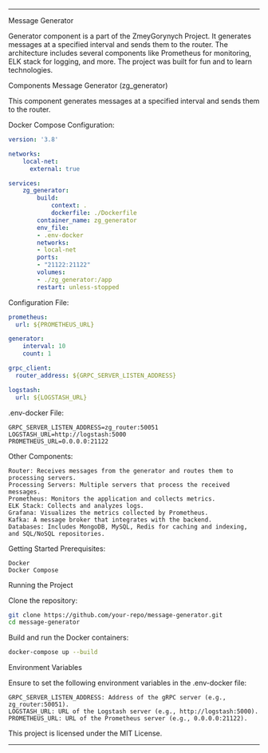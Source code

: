 --- 

Message Generator

Generator component is a part of the ZmeyGorynych Project. 
It generates messages at a specified interval and sends them to the router.
The architecture includes several components like Prometheus for monitoring, ELK stack for logging, and more. 
The project was built for fun and to learn technologies.

Components
Message Generator (zg_generator)

This component generates messages at a specified interval and sends them to the router.

Docker Compose Configuration:

```yaml
version: '3.8'

networks:
    local-net:
      external: true

services:
    zg_generator:
        build:
            context: .
            dockerfile: ./Dockerfile
        container_name: zg_generator
        env_file:
        - .env-docker
        networks:
        - local-net
        ports:
        - "21122:21122"
        volumes:
        - ./zg_generator:/app
        restart: unless-stopped
```
Configuration File:

```yaml
prometheus:
  url: ${PROMETHEUS_URL}

generator:
    interval: 10
    count: 1

grpc_client:
  router_address: ${GRPC_SERVER_LISTEN_ADDRESS}

logstash:
  url: ${LOGSTASH_URL}
```
.env-docker File:

```env
GRPC_SERVER_LISTEN_ADDRESS=zg_router:50051
LOGSTASH_URL=http://logstash:5000
PROMETHEUS_URL=0.0.0.0:21122
```
Other Components:

    Router: Receives messages from the generator and routes them to processing servers.
    Processing Servers: Multiple servers that process the received messages.
    Prometheus: Monitors the application and collects metrics.
    ELK Stack: Collects and analyzes logs.
    Grafana: Visualizes the metrics collected by Prometheus.
    Kafka: A message broker that integrates with the backend.
    Databases: Includes MongoDB, MySQL, Redis for caching and indexing, and SQL/NoSQL repositories.

Getting Started
Prerequisites:

    Docker
    Docker Compose

Running the Project

Clone the repository:

```bash
git clone https://github.com/your-repo/message-generator.git
cd message-generator
```
Build and run the Docker containers:

```bash
docker-compose up --build
```

Environment Variables

Ensure to set the following environment variables in the .env-docker file:

    GRPC_SERVER_LISTEN_ADDRESS: Address of the gRPC server (e.g., zg_router:50051).
    LOGSTASH_URL: URL of the Logstash server (e.g., http://logstash:5000).
    PROMETHEUS_URL: URL of the Prometheus server (e.g., 0.0.0.0:21122).

This project is licensed under the MIT License.

--- 